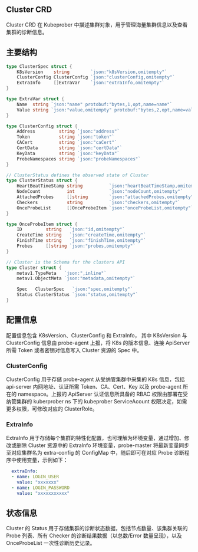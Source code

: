 ## Cluster CRD
Cluster CRD 在 Kubeprober 中描述集群对象，用于管理海量集群信息以及查看集群的诊断信息。

## 主要结构
```go
type ClusterSpec struct {
	K8sVersion    string        `json:"k8sVersion,omitempty"`
	ClusterConfig ClusterConfig `json:"clusterConfig,omitempty"`
	ExtraInfo     []ExtraVar    `json:"extraInfo,omitempty"`
}

type ExtraVar struct {
	Name  string `json:"name" protobuf:"bytes,1,opt,name=name"`
	Value string `json:"value,omitempty" protobuf:"bytes,2,opt,name=value"`
}

type ClusterConfig struct {
	Address         string `json:"address"`
	Token           string `json:"token"`
	CACert          string `json:"caCert"`
	CertData        string `json:"certData"`
	KeyData         string `json:"keyData"`
	ProbeNamespaces string `json:"probeNamespaces"`
}

// ClusterStatus defines the observed state of Cluster
type ClusterStatus struct {
	HeartBeatTimeStamp string          `json:"heartBeatTimeStamp,omitempty"`
	NodeCount          int             `json:"nodeCount,omitempty"`
	AttachedProbes     []string        `json:"attachedProbes,omitempty"`
	Checkers           string          `json:"checkers,omitempty"`
	OnceProbeList      []OnceProbeItem `json:"onceProbeList,omitempty"`
}

type OnceProbeItem struct {
	ID         string   `json:"id,omitempty"`
	CreateTime string   `json:"createTime,omitempty"`
	FinishTime string   `json:"finishTime,omitempty"`
	Probes     []string `json:"probes,omitempty"`
}

// Cluster is the Schema for the clusters API
type Cluster struct {
	metav1.TypeMeta   `json:",inline"`
	metav1.ObjectMeta `json:"metadata,omitempty"`

	Spec   ClusterSpec   `json:"spec,omitempty"`
	Status ClusterStatus `json:"status,omitempty"`
}

```

## 配置信息
配置信息包含 K8sVersion、ClusterConfig 和 ExtraInfo， 其中 K8sVersion 与 ClusterConfig 信息由 probe-agent 上报，将 K8s 的版本信息、连接 ApiServer 所需 Token 或者密钥对信息写入 Cluster 资源的 Spec 中。  
### ClusterConfig
ClusterConfig 用于存储 probe-agent 从受纳管集群中采集的 K8s 信息，包括 api-server 内网地址、认证所需 Token、CA、Cert、Key 以及 probe-agent 所在的 namespace。上报的 ApiServer 认证信息所具备的 RBAC 权限由部署在受纳管集群的 kuberprober ns 下的 kubeprober ServiceAcount 权限决定，如需更多权限，可修改对应的 ClusterRole。

### ExtraInfo  
ExtraInfo 用于存储每个集群的特性化配置，也可理解为环境变量，通过增加、修改或删除 Cluster 资源中的 ExtraInfo 环境变量，probe-master 将最新变量同步至对应集群名为 extra-config 的 ConfigMap 中，随后即可在对应 Probe 诊断程序中使用变量，示例如下：
```yaml
  extraInfo:
  - name: LOGIN_USER
    value: "xxxxxxx"
  - name: LOGIN_PASSWORD
    value: "xxxxxxxxxxx"
```
## 状态信息
Cluster 的 Status 用于存储集群的诊断状态数据，包括节点数量、该集群关联的 Probe 列表、所有 Checker 的诊断结果数据（以总数/Error 数量呈现），以及 OnceProbeList 一次性诊断历史记录。